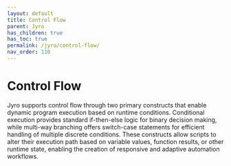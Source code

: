 ```yaml
---
layout: default
title: Control Flow
parent: Jyro
has_children: true
has_toc: true
permalink: /jyro/control-flow/
nav_order: 110
---
```


# Control Flow

Jyro supports control flow through two primary constructs that enable dynamic program execution based on runtime conditions. Conditional execution provides standard if-then-else logic for binary decision making, while multi-way branching offers switch-case statements for efficient handling of multiple discrete conditions. These constructs allow scripts to alter their execution path based on variable values, function results, or other runtime state, enabling the creation of responsive and adaptive automation workflows.

